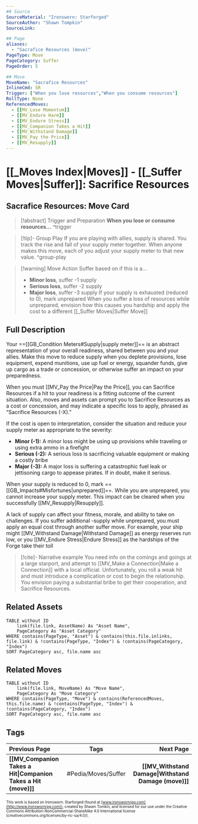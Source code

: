 ```yaml
---
## Source
SourceMaterial: "Ironsworn: Starforged"
SourceAuthor: "Shawn Tompkin"
SourceLink: 

## Page
aliases:
  - "Sacrafice Resources (move)"
PageType: Move
PageCategory: Suffer
PageOrder: 5

## Move
MoveName: "Sacrafice Resources"
InlineCmd: SR
Trigger: ["When you lose resources","When you consume resources"]
RollType: None
ReferencedMoves:
  - [[MV_Lose Momentum]]
  - [[MV_Endure Harm]]
  - [[MV_Endure Stress]]
  - [[MV_Companion Takes a Hit]]
  - [[MV_Withstand Damage]]
  - [[MV_Pay the Price]]
  - [[MV_Resupply]]
---
```

# [[_Moves Index|Moves]] - [[_Suffer Moves|Suffer]]: Sacrifice Resources
## Sacrafice Resources: Move Card
>[!abstract]  Trigger and Preparation
>**When you lose or consume resources...** ^trigger

> [!tip]- Group Play
> If you are playing with allies, supply is shared. You track the rise and fall of your supply meter together. When anyone makes this move, each of you adjust your supply meter to that new value. ^group-play

> [!warning] Move Action
> Suffer based on if this is a...
>- **Minor loss**, suffer -1 supply
>- **Serious loss**, suffer -2 supply
>- **Major loss**, suffer -3 supply
> If your supply is exhausted (reduced to 0), mark unprepared
> When you suffer a loss of resources while unprepared, envision how this causes you hardship and apply the cost to a different [[_Suffer Moves|Suffer Move]]

## Full Description
Your ==[[GB_Condition Meters#Supply|supply meter]]== is an abstract representation of your overall readiness, shared between you and your allies. Make this move to reduce supply when you deplete provisions, lose equipment, expend munitions, use up fuel or energy, squander funds, give up cargo as a trade or concession, or otherwise suffer an impact on your preparedness. 

When you must [[MV_Pay the Price|Pay the Price]], you can Sacrifice Resources if a hit to your readiness is a fitting outcome of the current situation. Also, moves and assets can prompt you to Sacrifice Resources as a cost or concession, and may indicate a specific loss to apply, phrased as “Sacrifice Resources (-X).” 

If the cost is open to interpretation, consider the situation and reduce your supply meter as appropriate to the severity: 
- **Minor (-1):** A minor loss might be using up provisions while traveling or using extra ammo in a firefight
- **Serious (-2):** A serious loss is sacrificing valuable equipment or making a costly bribe
- **Major (-3):** A major loss is suffering a catastrophic fuel leak or jettisoning cargo to appease pirates. 
If in doubt, make it serious. 

When your supply is reduced to 0, mark ==[[GB_Impacts#Misfortunes|unprepared]]==. While you are unprepared, you cannot increase your supply meter. This impact can be cleared when you successfully [[MV_Resupply|Resupply]]. 

A lack of supply can affect your fitness, morale, and ability to take on challenges. If you suffer additional -supply while unprepared, you must apply an equal cost through another suffer move. For example, your ship might [[MV_Withstand Damage|Withstand Damage]] as energy reserves run low, or you [[MV_Endure Stress|Endure Stress]] as the hardships of the Forge take their toll

> [!cite]- Narrative example
> You need info on the comings and goings at a large starport, and attempt to [[MV_Make a Connection|Make a Connection]] with a local official. Unfortunately, you roll a weak hit and must introduce a complication or cost to begin the relationship. You envision paying a substantial bribe to get their cooperation, and Sacrifice Resources. 

## Related Assets
```dataview
TABLE without ID
	link(file.link, AssetName) As "Asset Name",
	PageCategory As "Asset Category"
WHERE contains(PageType, "Asset") & contains(this.file.inlinks, file.link) & !contains(PageType, "Index") & !contains(PageCategory, "Index")
SORT PageCategory asc, file.name asc
```

## Related Moves
```dataview
TABLE without ID
	link(file.link, MoveName) As "Move Name",
	PageCategory As "Move Category"
WHERE contains(PageType, "Move") & contains(ReferencedMoves, this.file.name) & !contains(PageType, "Index") & !contains(PageCategory, "Index")
SORT PageCategory asc, file.name asc
```

## Tags
| Previous Page | Tags | Next Page |
|:--- |:---:| ---:|
| **[[MV_Companion Takes a Hit\|Companion Takes a Hit (move)]]** | #Pedia/Moves/Suffer | **[[MV_Withstand Damage\|Withstand Damage (move)]]** |

<font size=-2>This work is based on Ironsworn: Starforged (found at [www.ironswornrpg.com](http://www.ironswornrpg.com)), created by Shawn Tomkin, and licensed for our use under the Creative Commons Attribution-NonCommercial-ShareAlike 4.0 International license  (creativecommons.org/licenses/by-nc-sa/4.0/).</font>